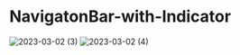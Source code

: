 # NavigatonBar-with-Indicator
 
![2023-03-02 (3)](https://user-images.githubusercontent.com/111579457/222417870-f773a843-9e9f-4d19-85f9-2c85947a1948.png)
![2023-03-02 (4)](https://user-images.githubusercontent.com/111579457/222417872-18f4fc43-0087-458b-9c8c-636f62e75256.png)
